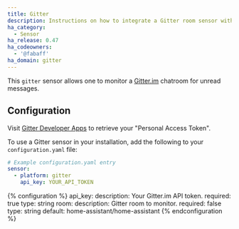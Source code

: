```yaml
---
title: Gitter
description: Instructions on how to integrate a Gitter room sensor with Home Assistant
ha_category:
  - Sensor
ha_release: 0.47
ha_codeowners:
  - '@fabaff'
ha_domain: gitter
---
```


This `gitter` sensor allows one to monitor a [Gitter.im](https://gitter.im) chatroom for unread messages.

## Configuration

Visit [Gitter Developer Apps](https://developer.gitter.im/apps) to retrieve your "Personal Access Token".

To use a Gitter sensor in your installation, add the following to your `configuration.yaml` file:

```yaml
# Example configuration.yaml entry
sensor:
  - platform: gitter
    api_key: YOUR_API_TOKEN
```

{% configuration %}
api_key:
  description: Your Gitter.im API token.
  required: true
  type: string
room:
  description: Gitter room to monitor.
  required: false
  type: string
  default: home-assistant/home-assistant
{% endconfiguration %}
